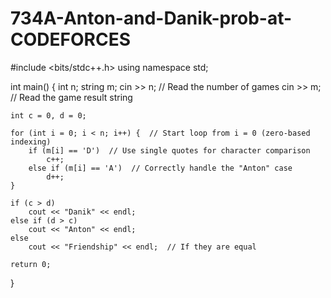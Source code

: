# 734A-Anton-and-Danik-prob-at-CODEFORCES
#include <bits/stdc++.h>
using namespace std;

int main() {
    int n;
    string m;
    cin >> n;  // Read the number of games
    cin >> m;  // Read the game result string

    int c = 0, d = 0;

    for (int i = 0; i < n; i++) {  // Start loop from i = 0 (zero-based indexing)
        if (m[i] == 'D')  // Use single quotes for character comparison
            c++;
        else if (m[i] == 'A')  // Correctly handle the "Anton" case
            d++;
    }

    if (c > d) 
        cout << "Danik" << endl;
    else if (d > c)
        cout << "Anton" << endl;
    else 
        cout << "Friendship" << endl;  // If they are equal

    return 0;
}
